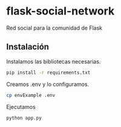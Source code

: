 # flask-social-network
Red social para la comunidad de Flask

## Instalación

Instalamos las bibliotecas necesarias.
```bash
pip install -r requirements.txt
```

Creamos .env y lo configuramos.
```bash
cp envExample .env
```

Ejecutamos
```bash
python app.py
```